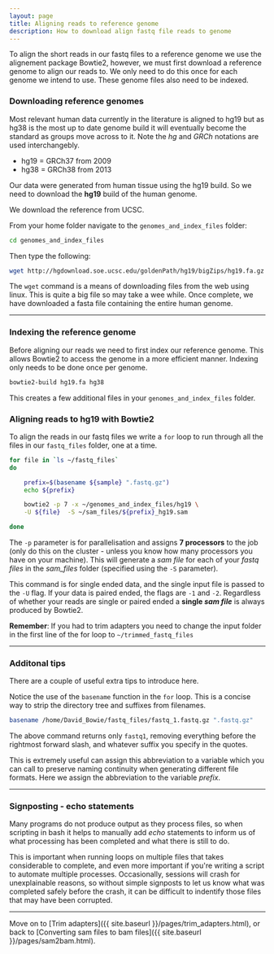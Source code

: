 ```yaml
---
layout: page
title: Aligning reads to reference genome
description: How to download align fastq file reads to genome
---
```


To align the short reads in our fastq files to a reference genome we use the alignement package Bowtie2, 
however, we must first download a reference genome to align our reads to. We only need to do this once for 
each genome we intend to use. These genome files also need to be indexed. 

### Downloading reference genomes

Most relevant human data currently in the literature is aligned to hg19 but as hg38 is the most up to 
date genome build it will eventually become the standard as groups move across to it. Note the *hg* and 
*GRCh* notations are used interchangebly.  

+ hg19 = GRCh37 from 2009
+ hg38 = GRCh38 from 2013

Our data were generated from human tissue using the hg19 build. So we need to download the **hg19** 
build of the human genome. 

We download the reference from UCSC. 

From your home folder navigate to the `genomes_and_index_files` folder:

~~~bash
cd genomes_and_index_files
~~~

Then type the following:

~~~bash
wget http://hgdownload.soe.ucsc.edu/goldenPath/hg19/bigZips/hg19.fa.gz
~~~

The `wget` command is a means of downloading files from the web using linux. This is quite a big file
so may take a wee while. Once complete, we have downloaded a fasta file containing the entire human 
genome.

***

### Indexing the reference genome

Before aligning our reads we need to first index our reference genome. This allows Bowtie2 to access 
the genome in a more efficient manner. Indexing only needs to be done once per genome.

~~~bash
bowtie2-build hg19.fa hg38
~~~
  
This creates a few additional files in your `genomes_and_index_files` folder.

### Aligning reads to hg19 with  Bowtie2

To align the reads in our fastq files we write a `for` loop to run through all the files in our 
`fastq_files` folder, one at a time.  

~~~bash
for file in `ls ~/fastq_files`
do

    prefix=$(basename ${sample} ".fastq.gz")
    echo ${prefix}

    bowtie2 -p 7 -x ~/genomes_and_index_files/hg19 \
    -U ${file}  -S ~/sam_files/${prefix}_hg19.sam

done
~~~~

The `-p` parameter is for parallelisation and assigns **7 processors** to the job (only do this on the
cluster - unless you know how many processors you have on your machine). This will generate a *sam 
file* for each of your *fastq files* in the *sam_files* folder (specified using the `-S` parameter). 

This command is for single ended data, and the single input file is passed to the `-U` flag. If your 
data is paired ended, the flags are `-1` and `-2`. Regardless of whether your reads are single or 
paired ended a **single *sam file*** is always produced by Bowtie2.


**Remember**: If you had to trim adapters you need to change the input folder in the first line of the
for loop to `~/trimmed_fastq_files`

***

### Additonal tips

There are a couple of useful extra tips to introduce here.

Notice the use of the `basename` function in the `for` loop. This is a concise way to strip the directory
tree and suffixes from filenames. 

~~~bash
basename /home/David_Bowie/fastq_files/fastq_1.fastq.gz ".fastq.gz"
~~~

The above command returns only `fastq1`, removing everything before the rightmost forward slash, and 
whatever suffix you specify in the quotes.

This is extremely useful can assign this abbreviation to a variable which you can call to preserve naming 
continuity when generating different file formats. Here we assign the abbreviation to the variable *prefix*.

***

### Signposting - echo statements

Many programs do not produce output as they process files, so when scripting in bash it helps to 
manually add *echo* statements to inform us of what processing has been completed and what there is still 
to do. 

This is important when running loops on multiple files that takes considerable to complete, and even more 
important if you're writing a script to automate multiple processes. Occasionally, sessions will crash for 
unexplainable reasons, so without simple signposts to let us know what was completed safely before the crash, 
it can be difficult to indentify those files that may have been corrupted.      

***

Move on to [Trim adapters]({{ site.baseurl }}/pages/trim_adapters.html), or back
to [Converting sam files to bam files]({{ site.baseurl }}/pages/sam2bam.html).




  
